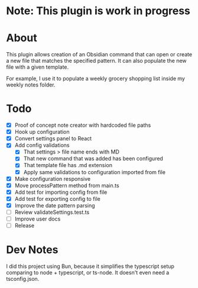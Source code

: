 # Note: This plugin is work in progress

# About

This plugin allows creation of an Obsidian command that can open or create a new file that matches the specified pattern. It can also populate the new file with a given template.

For example, I use it to populate a weekly grocery shopping list inside my weekly notes folder.

# Todo

- [x] Proof of concept note creator with hardcoded file paths
- [x] Hook up configuration
- [x] Convert settings panel to React
- [x] Add config validations
  - [x] That settings > file name ends with MD
  - [x] That new command that was added has been configured
  - [x] That template file has .md extension
  - [x] Apply same validations to configuration imported from file
- [x] Make configuration responsive
- [x] Move processPattern method from main.ts
- [x] Add test for importing config from file
- [x] Add test for exporting config to file
- [x] Improve the date pattern parsing
- [ ] Review validateSettings.test.ts
- [ ] Improve user docs
- [ ] Release

# Dev Notes

I did this project using Bun, because it simplifies the typescript setup comparing to node + typescript, or ts-node. It doesn't even need a tsconfig.json.
